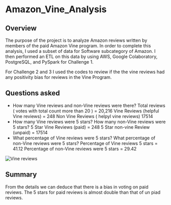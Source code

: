 # Amazon_Vine_Analysis

## Overview
The purpose of the project is to analyze Amazon reviews written by members of the paid Amazon Vine program. In order to complete this analysis, I used a subset of data for Software subcategory of Amazon. I then performed an ETL on this data by using AWS, Google Colaboratory, PostgreSQL, and PySpark for Challenge 1. 

For Challenge 2 and 3 I used the codes to review if the  the vine reviews had any positivity bias for reviews in the Vine Program.

## Questions asked 

* How many Vine reviews and non-Vine reviews were there?
Total reviews ( votes with total count more than 20 ) = 20,216
Vine Reviews (helpful Vine reviews) = 248
Non Vine Reviews ( helpyl vine reviews) 17514
* How many Vine reviews were 5 stars? How many non-Vine reviews were 5 stars?
5 Star Vine Reviews (paid) = 248
5 Star non-vine Review (unpaid) = 17514
* What percentage of Vine reviews were 5 stars? What percentage of non-Vine reviews were 5 stars?
Percentage of Vine reviews 5 stars = 41.12
Percentage of non-Vine reviews were 5 stars = 29.42

![Vine reviews](https://user-images.githubusercontent.com/93050682/157376409-0c814b70-b00e-460f-9eca-577fba78d210.PNG)

## Summary

From the details we can deduce that there is a bias in voting on paid reviews. The 5 stars for paid reviews is almost double than that of un piad reviews. 
